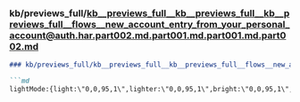 ### kb/previews_full/kb__previews_full__kb__previews_full__kb__previews_full__flows__new_account_entry_from_your_personal_account@auth.har.part002.md.part001.md.part001.md.part002.md

```md
### kb/previews_full/kb__previews_full__kb__previews_full__flows__new_account_entry_from_your_personal_account@auth.har.part002.md.part001.md.part001.md (part 002)

```md
lightMode:{light:\"0,0,95,1\",lighter:\"0,0,95,1\",bright:\"0,0,95,1\",dark:\"0,0,95,1\"},darkMode:{light:\"0,0,8,1\",lighter:\"0,0,8,1\",bri
```

```

```
